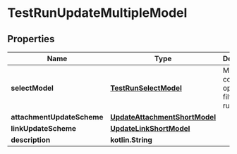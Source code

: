 
# TestRunUpdateMultipleModel

## Properties
| Name | Type | Description | Notes |
| ------------ | ------------- | ------------- | ------------- |
| **selectModel** | [**TestRunSelectModel**](TestRunSelectModel.md) | Model containing options to filter test runs |  |
| **attachmentUpdateScheme** | [**UpdateAttachmentShortModel**](UpdateAttachmentShortModel.md) |  |  |
| **linkUpdateScheme** | [**UpdateLinkShortModel**](UpdateLinkShortModel.md) |  |  |
| **description** | **kotlin.String** |  |  [optional] |



